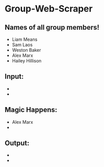 # Group-Web-Scraper

## Names of all group members!
- Liam Means
- Sam Laos
- Weston Baker
- Alex Marx
- Hailey Hillison

## Input:
- 
- 
## Magic Happens:
- Alex Marx
- 
## Output:
- 
- 
